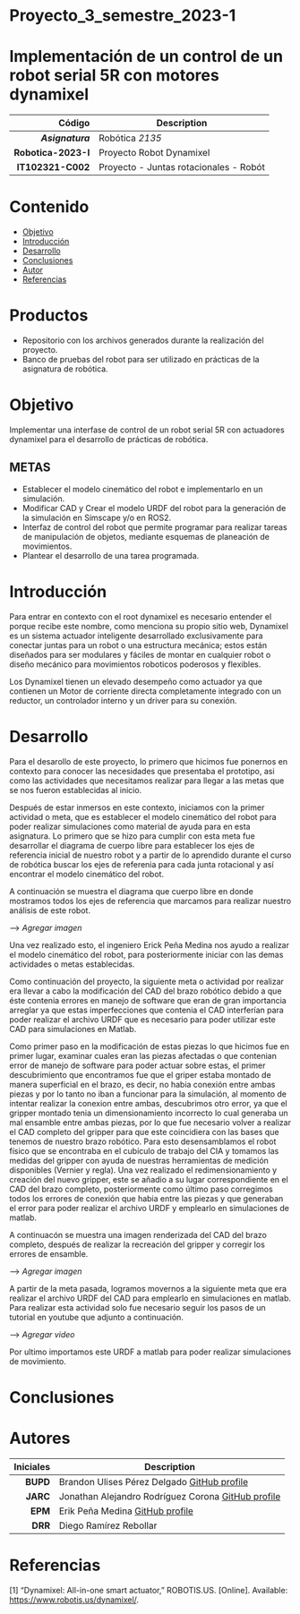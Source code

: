 
# Proyecto_3_semestre_2023-1
# Implementación de un control de un robot serial 5R con motores dynamixel

| Código | Description |
| ------:| ----------- |
| ***Asignatura*** | Robótica *2135* | 
| **Robotica-2023-I**  | Proyecto Robot Dynamixel |
| **IT102321-C002** | Proyecto - Juntas rotacionales - Robót  |

# Contenido

- [Objetivo](#Objetivo)
- [Introducción](#Introducción)
- [Desarrollo](#Desarrollo)
- [Conclusiones](#Conclusiones)
- [Autor](#Autores)
- [Referencias](#Referencias)


# Productos
- Repositorio con los archivos generados durante la realización del proyecto.
- Banco de pruebas del robot para ser utilizado en prácticas de la asignatura de robótica.

# Objetivo
Implementar una interfase de control de un robot serial 5R con actuadores dynamixel para el desarrollo de prácticas de robótica.
## METAS
- Establecer el modelo cinemático del robot e implementarlo en un simulación.
- Modificar CAD y Crear el modelo URDF del robot para la generación de la simulación en Simscape y/o en ROS2.
- Interfaz de control del robot que permite programar para realizar tareas de manipulación de objetos, 
  mediante esquemas de planeación de movimientos.
- Plantear el desarrollo de una tarea programada.
# Introducción

Para entrar en contexto con el root dynamixel es necesario entender el porque recibe este nombre, como menciona su propio 
sitio web, Dynamixel es un sistema actuador inteligente desarrollado exclusivamente para conectar juntas para un robot o
una estructura mecánica; estos están diseñados para ser modulares y fáciles de montar en cualquier robot o diseño mecánico
para movimientos roboticos poderosos y flexibles.

Los Dynamixel tienen un elevado desempeño como actuador ya que contienen un Motor de corriente directa completamente 
integrado con un reductor, un controlador interno y un driver para su conexión. 



# Desarrollo

Para el desarollo de este proyecto, lo primero que hicimos fue ponernos en contexto para conocer las necesidades
que presentaba el prototipo, asi como las actividades que necesitamos realizar para llegar a las metas que se nos 
fueron establecidas al inicio.

Después de estar inmersos en este contexto, iniciamos con la primer actividad o meta, que es establecer el modelo 
cinemático del robot para poder realizar simulaciones como material de ayuda para en esta asignatura.
Lo primero que se hizo para cumplir con esta meta fue desarrollar el diagrama de cuerpo libre para establecer
los ejes de referencia inicial de nuestro robot y a partir de lo aprendido durante el curso de robótica
buscar los ejes de referenia para cada junta rotacional y así encontrar el modelo cinemático del robot.

A continuación se muestra el diagrama que cuerpo libre en donde mostramos todos los ejes de referencia que 
marcamos para realizar nuestro análisis de este robot.

--> *Agregar imagen*

Una vez realizado esto, el ingeniero Erick Peña Medina nos ayudo a realizar el modelo cinemático del robot, 
para posteriormente iniciar con las demas actividades o metas establecidas.

Como continuación del proyecto, la siguiente meta o actividad por realizar era llevar a cabo la modificación 
del CAD del brazo robótico debido a que éste contenia errores en manejo de software que eran de gran importancia
arreglar ya que estas imperfecciones que contenia el CAD interferían para poder realizar el archivo URDF que es 
necesario para poder utilizar este CAD para simulaciones en Matlab.

Como primer paso en la modificación de estas piezas lo que hicimos fue en primer lugar, examinar cuales eran
las piezas afectadas o que contenian error de manejo de software para poder actuar sobre estas, el primer 
descubrimiento que encontramos fue que el griper estaba montado de manera superficial en el brazo, es decir,
no habia conexión entre ambas piezas y por lo tanto no iban a funcionar para la simulación, al momento de 
intentar realizar la conexion entre ambas, descubrimos otro error, ya que el gripper montado tenia un 
dimensionamiento incorrecto lo cual generaba un mal ensamble entre ambas piezas, por lo que fue necesario 
volver a realizar el CAD completo del gripper para que este coincidiera con las bases que tenemos de nuestro
brazo robótico. Para esto desensamblamos el robot físico que se encontraba en el cubículo de trabajo del CIA
y tomamos las medidas del gripper con ayuda de nuestras herramientas de medición disponibles (Vernier y regla).
Una vez realizado el redimensionamiento y creación del nuevo gripper, este se añadio a su lugar correspondiente
en el CAD del brazo completo, posteriormente como último paso corregimos todos los errores de conexión que habia
entre las piezas y que generaban el error para poder realizar el archivo URDF y emplearlo en simulaciones de 
matlab.

A continuacón se muestra una imagen renderizada del CAD del brazo completo, después de realizar la recreación 
del gripper y corregir los errores de ensamble.

--> *Agregar imagen*

A partir de la meta pasada, logramos movernos a la siguiente meta que era realizar el archivo URDF del CAD para
emplearlo en simulaciones en matlab. Para realizar esta actividad solo fue necesario seguir los pasos de un tutorial 
en youtube que adjunto a continuación.

--> *Agregar video*

Por ultimo importamos este URDF a matlab para poder realizar simulaciones de movimiento.

# Conclusiones
# Autores
| Iniciales  | Description |
| ----------:| ----------- |
| **BUPD** | Brandon Ulises Pérez Delgado [GitHub profile](https://github.com/Brandon-PD) |
| **JARC**  | Jonathan Alejandro Rodríguez Corona [GitHub profile](https://github.com/AlejandroCorona083) |
| **EPM** | Erik Peña Medina [GitHub profile](https://github.com/ErikFiUNAM) |
| **DRR** | Diego Ramírez Rebollar |

# Referencias
<a id="1">[1]</a> “Dynamixel: All-in-one smart actuator,” ROBOTIS.US. [Online]. Available: https://www.robotis.us/dynamixel/. 

